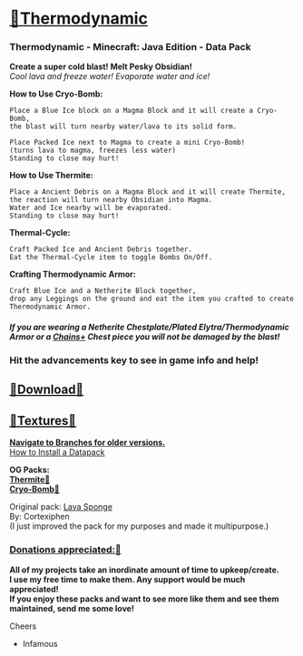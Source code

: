 
# [🎥Thermodynamic](https://youtu.be/pgQl1X-ksjs)
### Thermodynamic  - Minecraft: Java Edition - Data Pack

__Create a super cold blast!  Melt Pesky Obsidian!__   
*Cool lava and freeze water!  Evaporate water and ice!*     

__How to Use Cryo-Bomb:__  
  
    Place a Blue Ice block on a Magma Block and it will create a Cryo-Bomb, 
    the blast will turn nearby water/lava to its solid form.  
    
    Place Packed Ice next to Magma to create a mini Cryo-Bomb! 
    (turns lava to magma, freezes less water)  
    Standing to close may hurt!  

__How to Use Thermite:__  

    Place a Ancient Debris on a Magma Block and it will create Thermite, 
    the reaction will turn nearby Obsidian into Magma.  
    Water and Ice nearby will be evaporated.  
    Standing to close may hurt!  

__Thermal-Cycle:__  

    Craft Packed Ice and Ancient Debris together.    
    Eat the Thermal-Cycle item to toggle Bombs On/Off.  

__Crafting Thermodynamic Armor:__   

    Craft Blue Ice and a Netherite Block together, 
    drop any Leggings on the ground and eat the item you crafted to create Thermodynamic Armor.  

#### *If you are wearing a Netherite Chestplate/Plated Elytra/Thermodynamic Armor or a [Chains+](https://github.com/InfamousMusicify/Chains-Plus) Chest piece you will not be damaged by the blast!*  

### Hit the advancements key to see in game info and help!

## [🔗Download🔗](https://github.com/InfamousMusicify/Thermodynamic/archive/refs/heads/main.zip)  
## [🔗Textures🔗](https://github.com/InfamousMusicify/InHaus-Master)  

__[Navigate to Branches for older versions.](https://github.com/InfamousMusicify/Thermodynamic/branches)__    
[How to Install a Datapack](https://youtu.be/JHEjZlVlqGE)  

__OG Packs:   
[Thermite🔗](https://github.com/InfamousMusicify/Thermite)  
[Cryo-Bomb🔗](https://github.com/InfamousMusicify/Cryo-Bomb/)__  

Original pack: [Lava Sponge](https://www.planetminecraft.com/data-pack/lava-sponges-1-16/)    
By: Cortexiphen  
(I just improved the pack for my purposes and made it multipurpose.)    

### [Donations appreciated:🔗](https://www.patreon.com/InfamousMusicify)   
__All of my projects take an inordinate amount of time to upkeep/create.  
I use my free time to make them. Any support would be much appreciated!  
If you enjoy these packs and want to see more like them and see them maintained, send me some love!__    

Cheers  
- Infamous 
